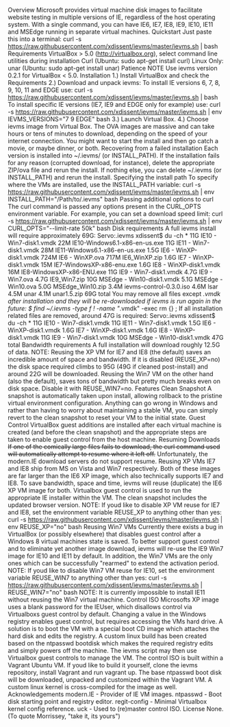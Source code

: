 Overview Microsoft provides virtual machine disk images to facilitate website testing in multiple versions of IE, regardless of the host operating system. With a single command, you can have IE6, IE7, IE8, IE9, IE10, IE11 and MSEdge running in separate virtual machines. Quickstart Just paste this into a terminal: curl -s https://raw.githubusercontent.com/xdissent/ievms/master/ievms.sh | bash Requirements VirtualBox > 5.0 (http://virtualbox.org), select command line utilities during installation Curl (Ubuntu: sudo apt-get install curl) Linux Only: unar (Ubuntu: sudo apt-get install unar) Patience NOTE Use ievms version 0.2.1 for VirtualBox < 5.0. Installation 1.) Install VirtualBox and check the Requirements 2.) Download and unpack ievms: To install IE versions 6, 7, 8, 9, 10, 11 and EDGE use: curl -s https://raw.githubusercontent.com/xdissent/ievms/master/ievms.sh | bash To install specific IE versions (IE7, IE9 and EDGE only for example) use: curl -s https://raw.githubusercontent.com/xdissent/ievms/master/ievms.sh | env IEVMS_VERSIONS="7 9 EDGE" bash 3.) Launch Virtual Box. 4.) Choose ievms image from Virtual Box. The OVA images are massive and can take hours or tens of minutes to download, depending on the speed of your internet connection. You might want to start the install and then go catch a movie, or maybe dinner, or both. Recovering from a failed installation Each version is installed into ~/.ievms/ (or INSTALL_PATH). If the installation fails for any reason (corrupted download, for instance), delete the appropriate ZIP/ova file and rerun the install. If nothing else, you can delete ~/.ievms (or INSTALL_PATH) and rerun the install. Specifying the install path To specify where the VMs are installed, use the INSTALL_PATH variable: curl -s https://raw.githubusercontent.com/xdissent/ievms/master/ievms.sh | env INSTALL_PATH="/Path/to/.ievms" bash Passing additional options to curl The curl command is passed any options present in the CURL_OPTS environment variable. For example, you can set a download speed limit: curl -s https://raw.githubusercontent.com/xdissent/ievms/master/ievms.sh | env CURL_OPTS="--limit-rate 50k" bash Disk requirements A full ievms install will require approximately 69G: Servo:.ievms xdissent$ du -ch * 11G IE10 - Win7-disk1.vmdk 22M IE10-Windows6.1-x86-en-us.exe 11G IE11 - Win7-disk1.vmdk 28M IE11-Windows6.1-x86-en-us.exe 1.5G IE6 - WinXP-disk1.vmdk 724M IE6 - WinXP.ova 717M IE6_WinXP.zip 1.6G IE7 - WinXP-disk1.vmdk 15M IE7-WindowsXP-x86-enu.exe 1.6G IE8 - WinXP-disk1.vmdk 16M IE8-WindowsXP-x86-ENU.exe 11G IE9 - Win7-disk1.vmdk 4.7G IE9 - Win7.ova 4.7G IE9_Win7.zip 10G MSEdge - Win10-disk1.vmdk 5.1G MSEdge - Win10.ova 5.0G MSEdge_Win10.zip 3.4M ievms-control-0.3.0.iso 4.6M lsar 4.5M unar 4.1M unar1.5.zip 69G total You may remove all files except *.vmdk after installation and they will be re-downloaded if ievms is run again in the future: $ find ~/.ievms -type f ! -name "*.vmdk" -exec rm {} \; If all installation related files are removed, around 47G is required: Servo:.ievms xdissent$ du -ch * 11G IE10 - Win7-disk1.vmdk 11G IE11 - Win7-disk1.vmdk 1.5G IE6 - WinXP-disk1.vmdk 1.6G IE7 - WinXP-disk1.vmdk 1.6G IE8 - WinXP-disk1.vmdk 11G IE9 - Win7-disk1.vmdk 10G MSEdge - Win10-disk1.vmdk 47G total Bandwidth requirements A full installation will download roughly 12.5G of data. NOTE: Reusing the XP VM for IE7 and IE8 (the default) saves an incredible amount of space and bandwidth. If it is disabled (REUSE_XP=no) the disk space required climbs to 95G (49G if cleaned post-install) and around 22G will be downloaded. Reusing the Win7 VM on the other hand (also the default), saves tons of bandwidth but pretty much breaks even on disk space. Disable it with REUSE_WIN7=no. Features Clean Snapshot A snapshot is automatically taken upon install, allowing rollback to the pristine virtual environment configuration. Anything can go wrong in Windows and rather than having to worry about maintaining a stable VM, you can simply revert to the clean snapshot to reset your VM to the initial state. Guest Control VirtualBox guest additions are installed after each virtual machine is created (and before the clean snapshot) and the appropriate steps are taken to enable guest control from the host machine. Resuming Downloads ~~If one of the comically large files fails to download, the curl command used will automatically attempt to resume where it left off.~~ Unfortunately, the modern.IE download servers do not support resume. Reusing XP VMs IE7 and IE8 ship from MS on Vista and Win7 respectively. Both of these images are far larger than the IE6 XP image, which also technically supports IE7 and IE8. To save bandwidth, space and time, ievms will reuse (duplicate) the IE6 XP VM image for both. Virtualbox guest control is used to run the appropriate IE installer within the VM. The clean snapshot includes the updated browser version. NOTE: If youd like to disable XP VM reuse for IE7 and IE8, set the environment variable REUSE_XP to anything other than yes: curl -s https://raw.githubusercontent.com/xdissent/ievms/master/ievms.sh | env REUSE_XP="no" bash Reusing Win7 VMs Currently there exists a bug in VirtualBox (or possibly elsewhere) that disables guest control after a Windows 8 virtual machines state is saved. To better support guest control and to eliminate yet another image download, ievms will re-use the IE9 Win7 image for IE10 and IE11 by default. In addition, the Win7 VMs are the only ones which can be successfully "rearmed" to extend the activation period. NOTE: If youd like to disable Win7 VM reuse for IE10, set the environment variable REUSE_WIN7 to anything other than yes: curl -s https://raw.githubusercontent.com/xdissent/ievms/master/ievms.sh | REUSE_WIN7="no" bash NOTE: It is currently impossible to install IE11 without reusing the Win7 virtual machine. Control ISO Microsofts XP image uses a blank password for the IEUser, which disallows control via Virtualboxs guest control by default. Changing a value in the Windows registry enables guest control, but requires accessing the VMs hard drive. A solution is to boot the VM with a special boot CD image which attaches the hard disk and edits the registry. A custom linux build has been created based on the ntpasswd bootdisk which makes the required registry edits and simply powers off the machine. The ievms script may then use Virtualbox guest controls to manage the VM. The control ISO is built within a Vagrant Ubuntu VM. If youd like to build it yourself, clone the ievms repository, install Vagrant and run vagrant up. The base ntpasswd boot disk will be downloaded, unpacked and customized within the Vagrant VM. A custom linux kernel is cross-compiled for the image as well. Acknowledgements modern.IE - Provider of IE VM images. ntpasswd - Boot disk starting point and registry editor. regit-config - Minimal Virtualbox kernel config reference. uck - Used to (re)master control ISO. License None. (To quote Morrissey, "take it, its yours")